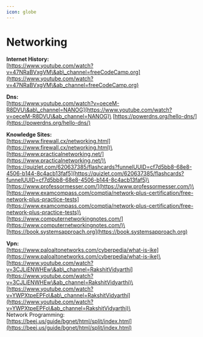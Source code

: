 ```yaml
---
icon: globe
---
```


# Networking

**Internet History:**\
[https://www.youtube.com/watch?v=47NRaBVxgVM\&ab\_channel=freeCodeCamp.org](https://www.youtube.com/watch?v=47NRaBVxgVM\&ab_channel=freeCodeCamp.org)

**Dns:**\
[https://www.youtube.com/watch?v=oeceM-R8DVU\&ab\_channel=NANOG](https://www.youtube.com/watch?v=oeceM-R8DVU\&ab_channel=NANOG)\
[https://powerdns.org/hello-dns/](https://powerdns.org/hello-dns/)

**Knowledge Sites:**\
[https://www.firewall.cx/networking.html](https://www.firewall.cx/networking.html)\
[https://www.practicalnetworking.net/](https://www.practicalnetworking.net/)\
[https://quizlet.com/620637385/flashcards?funnelUUID=cf7d5bb8-68e8-4506-b144-8c4acb13faf5](https://quizlet.com/620637385/flashcards?funnelUUID=cf7d5bb8-68e8-4506-b144-8c4acb13faf5)\
[https://www.professormesser.com/](https://www.professormesser.com/)\
[https://www.examcompass.com/comptia/network-plus-certification/free-network-plus-practice-tests](https://www.examcompass.com/comptia/network-plus-certification/free-network-plus-practice-tests)\
[https://www.computernetworkingnotes.com/](https://www.computernetworkingnotes.com/)\
[https://book.systemsapproach.org](https://book.systemsapproach.org)

**Vpn:**\
[https://www.paloaltonetworks.com/cyberpedia/what-is-ike](https://www.paloaltonetworks.com/cyberpedia/what-is-ike)\
[https://www.youtube.com/watch?v=3CJLiENWHEw\&ab\_channel=RakshitVidyarthi](https://www.youtube.com/watch?v=3CJLiENWHEw\&ab_channel=RakshitVidyarthi)\
[https://www.youtube.com/watch?v=YWPXtpeEPFo\&ab\_channel=RakshitVidyarthi](https://www.youtube.com/watch?v=YWPXtpeEPFo\&ab_channel=RakshitVidyarthi)\
\
Network Programming:\
[https://beej.us/guide/bgnet/html/split/index.html](https://beej.us/guide/bgnet/html/split/index.html)
